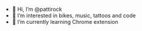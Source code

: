 - 👋 Hi, I’m @pattirock
- 👀 I’m interested in bikes, music, tattoos and code
- 🌱 I’m currently learning Chrome extension

<!---
pattirock/pattirock is a ✨ special ✨ repository because its `README.md` (this file) appears on your GitHub profile.
You can click the Preview link to take a look at your changes.
--->
